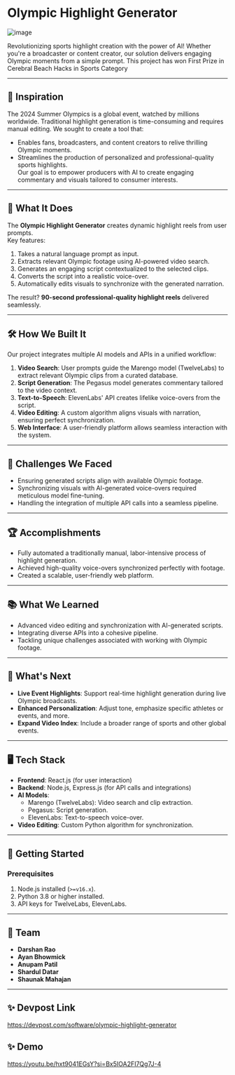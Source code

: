 
# Olympic Highlight Generator

![image](https://github.com/user-attachments/assets/c8e890d1-3c26-43bb-9a7f-85cc0e7c2970)

Revolutionizing sports highlight creation with the power of AI! Whether you're a broadcaster or content creator, our solution delivers engaging Olympic moments from a simple prompt. This project has won First Prize in Cerebral Beach Hacks in Sports Category


---

## 🌟 Inspiration

The 2024 Summer Olympics is a global event, watched by millions worldwide. Traditional highlight generation is time-consuming and requires manual editing. We sought to create a tool that:  
- Enables fans, broadcasters, and content creators to relive thrilling Olympic moments.  
- Streamlines the production of personalized and professional-quality sports highlights.  
Our goal is to empower producers with AI to create engaging commentary and visuals tailored to consumer interests.

---

## 🎯 What It Does

The **Olympic Highlight Generator** creates dynamic highlight reels from user prompts.  
Key features:  
1. Takes a natural language prompt as input.  
2. Extracts relevant Olympic footage using AI-powered video search.  
3. Generates an engaging script contextualized to the selected clips.  
4. Converts the script into a realistic voice-over.  
5. Automatically edits visuals to synchronize with the generated narration.  

The result? **90-second professional-quality highlight reels** delivered seamlessly.  

---

## 🛠️ How We Built It

Our project integrates multiple AI models and APIs in a unified workflow:  
1. **Video Search**: User prompts guide the Marengo model (TwelveLabs) to extract relevant Olympic clips from a curated database.  
2. **Script Generation**: The Pegasus model generates commentary tailored to the video context.  
3. **Text-to-Speech**: ElevenLabs' API creates lifelike voice-overs from the script.  
4. **Video Editing**: A custom algorithm aligns visuals with narration, ensuring perfect synchronization.  
5. **Web Interface**: A user-friendly platform allows seamless interaction with the system.  

---

## 🚧 Challenges We Faced

- Ensuring generated scripts align with available Olympic footage.  
- Synchronizing visuals with AI-generated voice-overs required meticulous model fine-tuning.  
- Handling the integration of multiple API calls into a seamless pipeline.  

---

## 🏆 Accomplishments

- Fully automated a traditionally manual, labor-intensive process of highlight generation.  
- Achieved high-quality voice-overs synchronized perfectly with footage.  
- Created a scalable, user-friendly web platform.  

---

## 📚 What We Learned

- Advanced video editing and synchronization with AI-generated scripts.  
- Integrating diverse APIs into a cohesive pipeline.  
- Tackling unique challenges associated with working with Olympic footage.  

---

## 🚀 What's Next

- **Live Event Highlights**: Support real-time highlight generation during live Olympic broadcasts.  
- **Enhanced Personalization**: Adjust tone, emphasize specific athletes or events, and more.  
- **Expand Video Index**: Include a broader range of sports and other global events.  

---

## 🖥️ Tech Stack

- **Frontend**: React.js (for user interaction)  
- **Backend**: Node.js, Express.js (for API calls and integrations)  
- **AI Models**:  
  - Marengo (TwelveLabs): Video search and clip extraction.  
  - Pegasus: Script generation.  
  - ElevenLabs: Text-to-speech voice-over.  
- **Video Editing**: Custom Python algorithm for synchronization.  

---

## 🚀 Getting Started

### Prerequisites
1. Node.js installed (`>=v16.x`).  
2. Python 3.8 or higher installed.  
3. API keys for TwelveLabs, ElevenLabs.

---

## 🏅 Team

- **Darshan Rao**
- **Ayan Bhowmick**
- **Anupam Patil**
- **Shardul Datar**
- **Shaunak Mahajan**

---

## ✨ Devpost Link

https://devpost.com/software/olympic-highlight-generator

## ✨ Demo

https://youtu.be/hxt9041EGsY?si=Bx5IOA2FI7Qg7J-4
